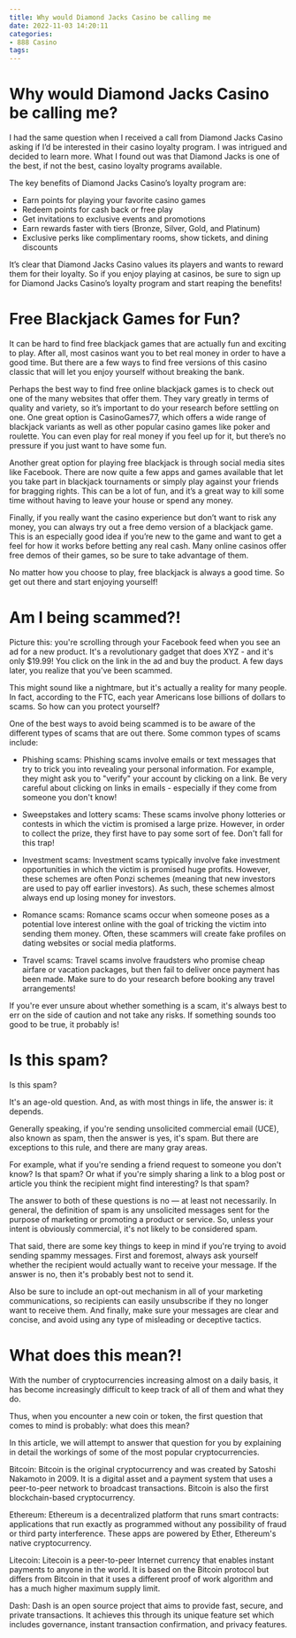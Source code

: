 ```yaml
---
title: Why would Diamond Jacks Casino be calling me
date: 2022-11-03 14:20:11
categories:
- 888 Casino
tags:
---
```



#  Why would Diamond Jacks Casino be calling me?

I had the same question when I received a call from Diamond Jacks Casino asking if I’d be interested in their casino loyalty program. I was intrigued and decided to learn more. What I found out was that Diamond Jacks is one of the best, if not the best, casino loyalty programs available.

The key benefits of Diamond Jacks Casino’s loyalty program are:

- Earn points for playing your favorite casino games
- Redeem points for cash back or free play
- Get invitations to exclusive events and promotions
- Earn rewards faster with tiers (Bronze, Silver, Gold, and Platinum)
- Exclusive perks like complimentary rooms, show tickets, and dining discounts

It’s clear that Diamond Jacks Casino values its players and wants to reward them for their loyalty. So if you enjoy playing at casinos, be sure to sign up for Diamond Jacks Casino’s loyalty program and start reaping the benefits!

#  Free Blackjack Games for Fun?

It can be hard to find free blackjack games that are actually fun and exciting to play. After all, most casinos want you to bet real money in order to have a good time. But there are a few ways to find free versions of this casino classic that will let you enjoy yourself without breaking the bank.

Perhaps the best way to find free online blackjack games is to check out one of the many websites that offer them. They vary greatly in terms of quality and variety, so it’s important to do your research before settling on one. One great option is CasinoGames77, which offers a wide range of blackjack variants as well as other popular casino games like poker and roulette. You can even play for real money if you feel up for it, but there’s no pressure if you just want to have some fun.

Another great option for playing free blackjack is through social media sites like Facebook. There are now quite a few apps and games available that let you take part in blackjack tournaments or simply play against your friends for bragging rights. This can be a lot of fun, and it’s a great way to kill some time without having to leave your house or spend any money.

Finally, if you really want the casino experience but don’t want to risk any money, you can always try out a free demo version of a blackjack game. This is an especially good idea if you’re new to the game and want to get a feel for how it works before betting any real cash. Many online casinos offer free demos of their games, so be sure to take advantage of them.

No matter how you choose to play, free blackjack is always a good time. So get out there and start enjoying yourself!

#  Am I being scammed?!

Picture this: you're scrolling through your Facebook feed when you see an ad for a new product. It's a revolutionary gadget that does XYZ - and it's only $19.99! You click on the link in the ad and buy the product. A few days later, you realize that you've been scammed.

This might sound like a nightmare, but it's actually a reality for many people. In fact, according to the FTC, each year Americans lose billions of dollars to scams. So how can you protect yourself?

One of the best ways to avoid being scammed is to be aware of the different types of scams that are out there. Some common types of scams include:

- Phishing scams: Phishing scams involve emails or text messages that try to trick you into revealing your personal information. For example, they might ask you to "verify" your account by clicking on a link. Be very careful about clicking on links in emails - especially if they come from someone you don't know!

- Sweepstakes and lottery scams: These scams involve phony lotteries or contests in which the victim is promised a large prize. However, in order to collect the prize, they first have to pay some sort of fee. Don't fall for this trap!

- Investment scams: Investment scams typically involve fake investment opportunities in which the victim is promised huge profits. However, these schemes are often Ponzi schemes (meaning that new investors are used to pay off earlier investors). As such, these schemes almost always end up losing money for investors.

- Romance scams: Romance scams occur when someone poses as a potential love interest online with the goal of tricking the victim into sending them money. Often, these scammers will create fake profiles on dating websites or social media platforms.

- Travel scams: Travel scams involve fraudsters who promise cheap airfare or vacation packages, but then fail to deliver once payment has been made. Make sure to do your research before booking any travel arrangements!

If you're ever unsure about whether something is a scam, it's always best to err on the side of caution and not take any risks. If something sounds too good to be true, it probably is!

#  Is this spam?

Is this spam?

It's an age-old question. And, as with most things in life, the answer is: it depends.

Generally speaking, if you're sending unsolicited commercial email (UCE), also known as spam, then the answer is yes, it's spam. But there are exceptions to this rule, and there are many gray areas.

For example, what if you're sending a friend request to someone you don't know? Is that spam? Or what if you're simply sharing a link to a blog post or article you think the recipient might find interesting? Is that spam?

The answer to both of these questions is no — at least not necessarily. In general, the definition of spam is any unsolicited messages sent for the purpose of marketing or promoting a product or service. So, unless your intent is obviously commercial, it's not likely to be considered spam.

That said, there are some key things to keep in mind if you're trying to avoid sending spammy messages. First and foremost, always ask yourself whether the recipient would actually want to receive your message. If the answer is no, then it's probably best not to send it.

Also be sure to include an opt-out mechanism in all of your marketing communications, so recipients can easily unsubscribe if they no longer want to receive them. And finally, make sure your messages are clear and concise, and avoid using any type of misleading or deceptive tactics.

#  What does this mean?!

With the number of cryptocurrencies increasing almost on a daily basis, it has become increasingly difficult to keep track of all of them and what they do.

Thus, when you encounter a new coin or token, the first question that comes to mind is probably: what does this mean?

In this article, we will attempt to answer that question for you by explaining in detail the workings of some of the most popular cryptocurrencies.

Bitcoin: Bitcoin is the original cryptocurrency and was created by Satoshi Nakamoto in 2009. It is a digital asset and a payment system that uses a peer-to-peer network to broadcast transactions. Bitcoin is also the first blockchain-based cryptocurrency.

Ethereum: Ethereum is a decentralized platform that runs smart contracts: applications that run exactly as programmed without any possibility of fraud or third party interference. These apps are powered by Ether, Ethereum's native cryptocurrency.

Litecoin: Litecoin is a peer-to-peer Internet currency that enables instant payments to anyone in the world. It is based on the Bitcoin protocol but differs from Bitcoin in that it uses a different proof of work algorithm and has a much higher maximum supply limit.

Dash: Dash is an open source project that aims to provide fast, secure, and private transactions. It achieves this through its unique feature set which includes governance, instant transaction confirmation, and privacy features.